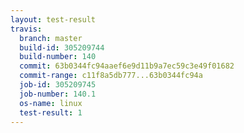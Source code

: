 ```yaml
---
layout: test-result
travis:
  branch: master
  build-id: 305209744
  build-number: 140
  commit: 63b0344fc94aaef6e9d11b9a7ec59c3e49f01682
  commit-range: c11f8a5db777...63b0344fc94a
  job-id: 305209745
  job-number: 140.1
  os-name: linux
  test-result: 1
---
```

